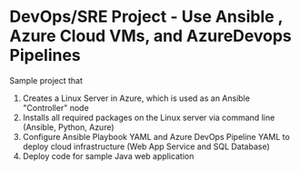 # DevOps/SRE Project - Use Ansible , Azure Cloud VMs, and AzureDevops Pipelines

Sample project that 

   1) Creates a Linux Server in Azure, which is used as an Ansible "Controller" node
   2) Installs all required packages on the Linux server via command line (Ansible, Python, Azure)
   3) Configure Ansible Playbook YAML and Azure DevOps Pipeline YAML to deploy cloud infrastructure (Web App Service and SQL Database)
   4) Deploy code for sample Java web application
